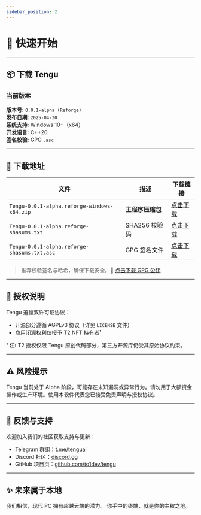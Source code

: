 ```yaml
---
sidebar_position: 2
---
```


# 🧭 快速开始

---

## 📦 下载 Tengu

###  当前版本

**版本号:** `0.0.1-alpha (Reforge)` <br />
**发布日期:** `2025-04-30` <br />
**系统支持:** Windows 10+（x64） <br />
**开发语言:** C++20 <br />
**签名校验:** GPG `.asc` <br />

---

## 🔽 下载地址

| 文件                     | 描述                 | 下载链接 |
| ------------------------------- | ---------------------------------- | ------------------------ |
| `Tengu-0.0.1-alpha.reforge-windows-x64.zip`         | **主程序压缩包** | [点击下载](#)            |
| `Tengu-0.0.1-alpha.reforge-shasums.txt` | SHA256 校验码      | [点击下载](#)            |
| `Tengu-0.0.1-alpha.reforge-shasums.txt.asc`     | GPG 签名文件       | [点击下载](#)            |

> 推荐校验签名与哈希，确保下载安全。🔐 [点击下载 GPG 公钥](https://keys.openpgp.org/vks/v1/by-fingerprint/E6D53772FC0A4D8CE02265E68D3A524959F3994D)

---

## 📜 授权说明

Tengu 遵循双许可证协议：

* 开源部分遵循 AGPLv3 协议（详见 `LICENSE` 文件）
* 商用闭源权利仅授予 T2 NFT 持有者¹

¹ **注:** T2 授权仅限 Tengu 原创代码部分，第三方开源库仍受其原始协议约束。

---

## ⚠️ 风险提示

Tengu 当前处于 Alpha 阶段，可能存在未知漏洞或异常行为。请勿用于大额资金操作或生产环境。使用本软件代表您已接受免责声明与授权协议。

---

## 📮 反馈与支持

欢迎加入我们的社区获取支持与更新：

* Telegram 群组：[t.me/tenguai](https://t.me/tenguai)
* Discord 社区：[discord.gg](https://discord.gg/vFYFjdtFbn)
* GitHub 项目页：[github.com/to1dev/tengu](https://github.com/to1dev/tengu)

---

## ✨ 未来属于本地

我们相信，现代 PC 拥有超越云端的潜力。
你手中的终端，就是你的主权之地。
